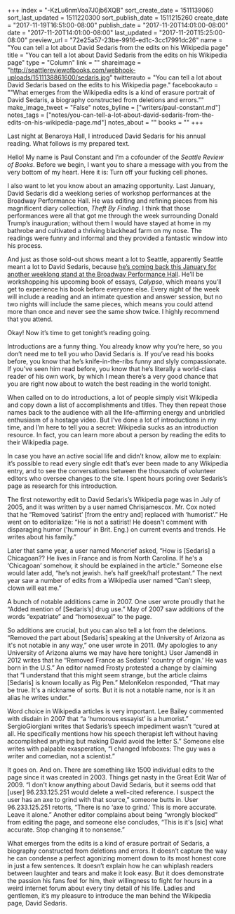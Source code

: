 +++
index = "-KzLu6nmVoa7J0jb6XQB"
sort_create_date = 1511139060
sort_last_updated = 1511220300
sort_publish_date = 1511215260
create_date = "2017-11-19T16:51:00-08:00"
publish_date = "2017-11-20T14:01:00-08:00"
date = "2017-11-20T14:01:00-08:00"
last_updated = "2017-11-20T15:25:00-08:00"
preview_url = "72e25a57-23be-9916-ed1c-3cc17991dc26"
name = "You can tell a lot about David Sedaris from the edits on his Wikipedia page"
title = "You can tell a lot about David Sedaris from the edits on his Wikipedia page"
type = "Column"
link = ""
shareimage = "http://seattlereviewofbooks.com/webhook-uploads/1511138861600/sedaris.jpg"
twitterauto = "You can tell a lot about David Sedaris based on the edits to his Wikipedia page."
facebookauto = "\"What emerges from the Wikipedia edits is a kind of erasure portrait of David Sedaris, a biography constructed from deletions and errors.\""
make_image_tweet = "False"
notes_byline = ["writers/paul-constant.md"]
notes_tags = ["notes/you-can-tell-a-lot-about-david-sedaris-from-the-edits-on-his-wikipedia-page.md"]
notes_about = ""
books = ""
+++
<p class="intro">Last night at Benaroya Hall, I introduced David Sedaris for his annual reading. What follows is my prepared text.</p>

Hello! My name is Paul Constant and I’m a cofounder of the *Seattle Review of Books*. Before we begin, I want you to share a message with you from the very bottom of my heart. Here it is: Turn off your fucking cell phones.

I also want to let you know about an amazing opportunity. Last January, David Sedaris did a weeklong series of workshop performances at the Broadway Performance Hall. He was editing and refining pieces from his magnificent diary collection, *Theft By Finding*. I think that those performances were all that got me through the week surrounding Donald Trump’s inauguration; without them I would have stayed at home in my bathrobe and cultivated a thriving blackhead farm on my nose. The readings were funny and informal and they provided a fantastic window into his process. 

And just as those sold-out shows meant a lot to Seattle, apparently Seattle meant a lot to David Sedaris, because [he’s coming back this January for another weeklong stand at the Broadway Performance Hall](http://www.strangertickets.com/events/48471677/david-sedaris-workshop-readings). He’ll be workshopping his upcoming book of essays, *Calypso*, which means you’ll get to experience his book before everyone else. Every night of the week will include a reading and an intimate question and answer session, but no two nights will include the same pieces, which means you could attend more than once and never see the same show twice. I highly recommend that you attend. 

Okay! Now it’s time to get tonight’s reading going.

Introductions are a funny thing. You already know why you’re here, so you don’t need me to tell you who David Sedaris is. If you’ve read his books before, you know that he’s knife-in-the-ribs funny and slyly compassionate. If you’ve seen him read before, you know that he’s literally a world-class reader of his own work, by which I mean there’s a very good chance that you are right now about to watch the best reading in the world tonight.

When called on to do introductions, a lot of people simply visit Wikipedia and copy down a list of accomplishments and titles. They then repeat those names back to the audience with all the life-affirming energy and unbridled enthusiasm of a hostage video. But I’ve done a lot of introductions in my time, and I’m here to tell you a secret: Wikipedia sucks as an introduction resource. In fact, you can learn more about a person by reading the edits to their Wikipedia page. 

In case you have an active social life and didn’t know, allow me to explain: it’s possible to read every single edit that’s ever been made to any Wikipedia entry, and to see the conversations between the thousands of volunteer editors who oversee changes to the site. I spent hours poring over Sedaris’s page as research for this introduction.

The first noteworthy edit to David Sedaris’s Wikipedia page was in July of 2005, and it was written by a user named Chrisjamescox. Mr. Cox noted that he “Removed ‘satirist’ [from the entry and] replaced with ‘humorist’.” He went on to editorialize: “He is not a satirist! He doesn't comment with disparaging humor ('humour' in Brit. Eng.) on current events and trends. He writes about his family.”

Later that same year, a user named Moncrief asked, “How is [Sedaris] a Chicagoan?? He lives in France and is from North Carolina. If he's a ‘Chicagoan’ somehow, it should be explained in the article.” Someone else would later add, “he’s not jewish. he’s half greek/half protestant.” The next year saw a number of edits from a Wikipedia user named “Can’t sleep, clown will eat me.”

A bunch of notable additions came in 2007. One user wrote proudly that he “Added mention of [Sedaris’s] drug use.” May of 2007 saw additions of the words “expatriate” and “homosexual” to the page.

So additions are crucial, but you can also tell a lot from the deletions. “Removed the part about [Sedaris] speaking at the University of Arizona as it's not notable in any way,” one user wrote in 2011. (My apologies to any University of Arizona alums we may have here tonight.) User Jamend8 in 2012 writes that he “Removed France as Sedaris' ‘country of origin.’ He was born in the U.S.” An editor named Frosty protested a change by claiming that “I understand that this might seem strange, but the article claims [Sedaris] is known locally as Pig Pen.” MelonKelon responded, “That may be true. It's a nickname of sorts. But it is not a notable name, nor is it an alias he writes under.”

Word choice in Wikipedia articles is very important. Lee Bailey commented with disdain in 2007 that “a ‘humorous essayist’ is a humorist.” SergioGiorgiani writes that Sedaris’s speech impediment  wasn’t “cured at all. He specifically mentions how his speech therapist left without having accomplished anything but making David avoid the letter S.” Someone else writes with palpable exasperation, “I changed Infoboxes: The guy was a writer and comedian, not a scientist.” 

It goes on. And on. There are something like 1500 individual edits to the page since it was created in 2003. Things get nasty in the Great Edit War of 2009. “I don't know anything about David Sedaris, but it seems odd that [user] 96.233.125.251 would delete a well-cited reference. I suspect the user has an axe to grind with that source,” someone butts in. User 96.233.125.251 retorts, “There is no ‘axe to grind.’ This is more accurate. Leave it alone.” Another editor complains about being “wrongly blocked” from editing the page, and someone else concludes, “This is it's [sic] what accurate. Stop changing it to nonsense.” 

What emerges from the edits is a kind of erasure portrait of Sedaris, a biography constructed from deletions and errors. It doesn’t capture the way he can condense a perfect agonizing moment down to its most honest core in just a few sentences. It doesn’t explain how he can whiplash readers between laughter and tears and make it look easy. But it does demonstrate the passion his fans feel for him, their willingness to fight for hours in a weird internet forum about every tiny detail of his life. Ladies and gentlemen, it’s my pleasure to introduce the man behind the Wikipedia page, David Sedaris.



